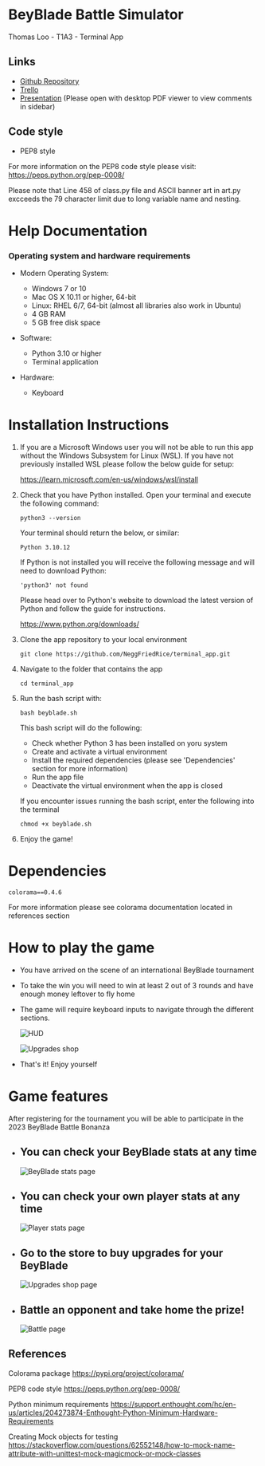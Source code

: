 # BeyBlade Battle Simulator

Thomas Loo - T1A3 - Terminal App

## Links

- [Github Repository](https://github.com/NeggFriedRice/terminal_app)
- [Trello](https://trello.com/invite/b/z6dHuYUU/ATTIe6504be03f81ae2c10268f144856b9a937278F7B/t1a3-kanban)
- [Presentation](./ppt/Terminal%20App%20Presentation%20-%20T1A3%20-%20Thomas%20Loo.pdf) (Please open with desktop PDF viewer to view comments in sidebar)

## Code style
- PEP8 style

For more information on the PEP8 code style please visit: https://peps.python.org/pep-0008/

Please note that Line 458 of class.py file and ASCII banner art in art.py excceeds the 79 character limit due to long variable name and nesting.
# Help Documentation

### Operating system and hardware requirements

- Modern Operating System:
    - Windows 7 or 10
    - Mac OS X 10.11 or higher, 64-bit
    - Linux: RHEL 6/7, 64-bit (almost all libraries also work in Ubuntu)
    - 4 GB RAM
    - 5 GB free disk space

- Software:
    - Python 3.10 or higher
    - Terminal application

- Hardware:
    - Keyboard

# Installation Instructions

1. If you are a Microsoft Windows user you will not be able to run this app without the Windows Subsystem for Linux (WSL). If you have not previously installed WSL please follow the below guide for setup:

    https://learn.microsoft.com/en-us/windows/wsl/install

1. Check that you have Python installed. Open your terminal and execute the following command:

    ```
    python3 --version
    ```

    Your terminal should return the below, or similar:

    ```
    Python 3.10.12
    ```
    If Python is not installed you will receive the following message and will need to download Python:
    ```
    'python3' not found
    ```
    Please head over to Python's website to download the latest version of Python and follow the guide for instructions.

    https://www.python.org/downloads/

1. Clone the app repository to your local environment
    ```
    git clone https://github.com/NeggFriedRice/terminal_app.git
    ```
1. Navigate to the folder that contains the app
    ```
    cd terminal_app
    ```
1. Run the bash script with:
    ```
    bash beyblade.sh
    ```
    This bash script will do the following:
    - Check whether Python 3 has been installed on yoru system
    - Create and activate a virtual environment
    - Install the required dependencies (please see 'Dependencies' section for more information)
    - Run the app file
    - Deactivate the virtual environment when the app is closed

    If you encounter issues running the bash script, enter the following into the terminal
    ```
    chmod +x beyblade.sh 
    ```
1. Enjoy the game!

# Dependencies

```
colorama==0.4.6
```

For more information please see colorama documentation located in references section
# How to play the game
- You have arrived on the scene of an international BeyBlade tournament
- To take the win you will need to win at least 2 out of 3 rounds and have enough money leftover to fly home

- The game will require keyboard inputs to navigate through the different sections.

    ![HUD](./docs/HUD.png)

    ![Upgrades shop](./docs/SHOP.png)
- That's it! Enjoy yourself

# Game features
After registering for the tournament you will be able to participate in the 2023 BeyBlade Battle Bonanza
- ## You can check your BeyBlade stats at any time
    ![BeyBlade stats page](./docs/Stats.png)
- ## You can check your own player stats at any time
    ![Player stats page](./docs/Info.png)
- ## Go to the store to buy upgrades for your BeyBlade
    ![Upgrades shop page](./docs/Upgrades.png)
- ## Battle an opponent and take home the prize!
    ![Battle page](./docs/Battle.png)

## References
Colorama package https://pypi.org/project/colorama/

PEP8 code style https://peps.python.org/pep-0008/

Python minimum requirements https://support.enthought.com/hc/en-us/articles/204273874-Enthought-Python-Minimum-Hardware-Requirements

Creating Mock objects for testing https://stackoverflow.com/questions/62552148/how-to-mock-name-attribute-with-unittest-mock-magicmock-or-mock-classes